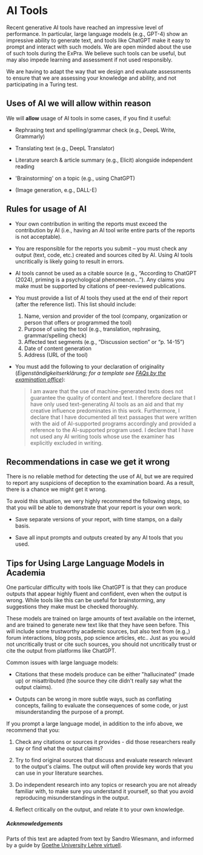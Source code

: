 # AI Tools

Recent generative AI tools have reached an impressive level of performance. In particular, large language models (e.g., GPT-4) show an impressive ability to generate text, and tools like ChatGPT make it easy to prompt and interact with such models. We are open minded about the use of such tools during the ExPra. We believe such tools can be useful, but may also impede learning and assessment if not used responsibly.

We are having to adapt the way that we design and evaluate assessments to ensure that we are assessing your knowledge and ability, and not participating in a Turing test.

## Uses of AI we will allow within reason

We will **allow** usage of AI tools in some cases, if you find it useful:

* Rephrasing text and spelling/grammar check (e.g., DeepL Write, Grammarly)

* Translating text (e.g., DeepL Translator)

* Literature search & article summary (e.g., Elicit) alongside independent reading

* 'Brainstorming' on a topic (e.g., using ChatGPT)

* (Image generation, e.g., DALL-E)

## Rules for usage of AI

* Your own contribution in writing the reports must exceed the contribution by AI (i.e., having an AI tool write entire parts of the reports is not acceptable).

* You are responsible for the reports you submit – you must check any output (text, code, etc.) created and sources cited by AI. Using AI tools uncritically is likely going to result in errors.

* AI tools cannot be used as a citable source (e.g., “According to ChatGPT (2024), priming is a psychological phenomenon…”). Any claims you make must be supported by citations of peer-reviewed publications.

* You must provide a list of AI tools they used at the end of their report (after the reference list). This list should include:
    1. Name, version and provider of the tool (company, organization or person that offers or programmed the tool)
    2. Purpose of using the tool (e.g., translation, rephrasing, grammar/spelling check)
    3. Affected text segments (e.g., “Discussion section” or “p. 14-15”)
    4. Date of content generation
    5. Address (URL of the tool)

* You must add the following to your declaration of originality (*Eigenständigkeitserklärung; for a template see [FAQs by the examination office](https://www.psychologie.uni-frankfurt.de/126118252/BSc_MSc_FAQ_Okt_2022.pdf)*):
    > I am aware that the use of machine-generated texts does not guarantee the quality of content and text. I therefore declare that I have only used text-generating AI tools as an aid and that my creative influence predominates in this work. Furthermore, I declare that I have documented all text passages that were written with the aid of AI-supported programs accordingly and provided a reference to the AI-supported program used. I declare that I have not used any AI writing tools whose use the examiner has explicitly excluded in writing.

## Recommendations in case we get it wrong

There is no reliable method for detecting the use of AI, but we are required to report any suspicions of deception to the examination board. As a result, there is a chance we might get it wrong.

To avoid this situation, we very highly recommend the following steps, so that you will be able to demonstrate that your report is your own work:

* Save separate versions of your report, with time stamps, on a daily basis.

* Save all input prompts and outputs created by any AI tools that you used.

## Tips for Using Large Language Models in Academia

One particular difficulty with tools like ChatGPT is that they can produce outputs that appear highly fluent and confident, even when the output is wrong. While tools like this can be useful for brainstorming, any suggestions they make must be checked thoroughly.

These models are trained on large amounts of text available on the internet, and are trained to generate new text like that they have seen before. This will include some trustworthy academic sources, but also text from (e.g.,) forum interactions, blog posts, pop science articles, etc.. Just as you would not uncritically trust or cite such sources, you should not uncritically trust or cite the output from platforms like ChatGPT.

Common issues with large language models:

* Citations that these models produce can be either "hallucinated" (made up) or misattributed (the source they cite didn't really say what the output claims).

* Outputs can be wrong in more subtle ways, such as conflating concepts, failing to evaluate the consequences of some code, or just misunderstanding the purpose of a prompt.

If you prompt a large language model, in addition to the info above, we recommend that you:

1. Check any citations or sources it provides - did those researchers really say or find what the output claims?

2. Try to find original sources that discuss and evaluate research relevant to the output's claims. The output will often provide key words that you can use in your literature searches.

3. Do independent research into any topics or research you are not already familiar with, to make sure you understand it yourself, so that you avoid reproducing misunderstandings in the output.

4. Reflect critically on the output, and relate it to your own knowledge.

##### Acknmowledgements

Parts of this text are adapted from text by Sandro Wiesmann, and informed by a guide by [Goethe University Lehre virtuell](https://lehre-virtuell.uni-frankfurt.de/knowhow/einsatz-von-generativer-ki-in-der-lehre-handlungsempfehlungen-fur-lehrende/).

